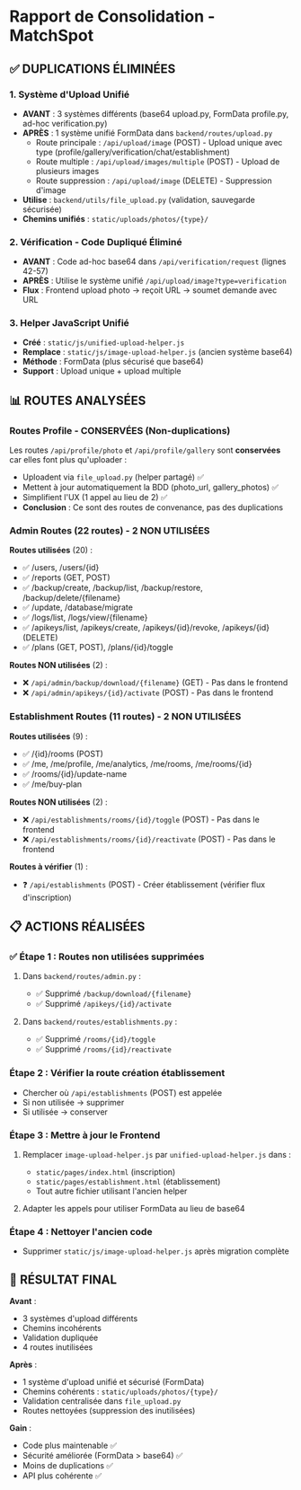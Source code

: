 # Rapport de Consolidation - MatchSpot

## ✅ DUPLICATIONS ÉLIMINÉES

### 1. Système d'Upload Unifié
- **AVANT** : 3 systèmes différents (base64 upload.py, FormData profile.py, ad-hoc verification.py)
- **APRÈS** : 1 système unifié FormData dans `backend/routes/upload.py`
  - Route principale : `/api/upload/image` (POST) - Upload unique avec type (profile/gallery/verification/chat/establishment)
  - Route multiple : `/api/upload/images/multiple` (POST) - Upload de plusieurs images
  - Route suppression : `/api/upload/image` (DELETE) - Suppression d'image
- **Utilise** : `backend/utils/file_upload.py` (validation, sauvegarde sécurisée)
- **Chemins unifiés** : `static/uploads/photos/{type}/`

### 2. Vérification - Code Dupliqué Éliminé  
- **AVANT** : Code ad-hoc base64 dans `/api/verification/request` (lignes 42-57)
- **APRÈS** : Utilise le système unifié `/api/upload/image?type=verification`
- **Flux** : Frontend upload photo → reçoit URL → soumet demande avec URL

### 3. Helper JavaScript Unifié
- **Créé** : `static/js/unified-upload-helper.js`
- **Remplace** : `static/js/image-upload-helper.js` (ancien système base64)
- **Méthode** : FormData (plus sécurisé que base64)
- **Support** : Upload unique + upload multiple

## 📊 ROUTES ANALYSÉES

### Routes Profile - CONSERVÉES (Non-duplications)
Les routes `/api/profile/photo` et `/api/profile/gallery` sont **conservées** car elles font plus qu'uploader :
- Uploadent via `file_upload.py` (helper partagé) ✅
- Mettent à jour automatiquement la BDD (photo_url, gallery_photos) ✅
- Simplifient l'UX (1 appel au lieu de 2) ✅
- **Conclusion** : Ce sont des routes de convenance, pas des duplications

### Admin Routes (22 routes) - 2 NON UTILISÉES
**Routes utilisées** (20) :
- ✅ /users, /users/{id}
- ✅ /reports (GET, POST)
- ✅ /backup/create, /backup/list, /backup/restore, /backup/delete/{filename}
- ✅ /update, /database/migrate
- ✅ /logs/list, /logs/view/{filename}
- ✅ /apikeys/list, /apikeys/create, /apikeys/{id}/revoke, /apikeys/{id} (DELETE)
- ✅ /plans (GET, POST), /plans/{id}/toggle

**Routes NON utilisées** (2) :
- ❌ `/api/admin/backup/download/{filename}` (GET) - Pas dans le frontend
- ❌ `/api/admin/apikeys/{id}/activate` (POST) - Pas dans le frontend

### Establishment Routes (11 routes) - 2 NON UTILISÉES
**Routes utilisées** (9) :
- ✅ /{id}/rooms (POST)
- ✅ /me, /me/profile, /me/analytics, /me/rooms, /me/rooms/{id}
- ✅ /rooms/{id}/update-name
- ✅ /me/buy-plan

**Routes NON utilisées** (2) :
- ❌ `/api/establishments/rooms/{id}/toggle` (POST) - Pas dans le frontend
- ❌ `/api/establishments/rooms/{id}/reactivate` (POST) - Pas dans le frontend

**Routes à vérifier** (1) :
- ❓ `/api/establishments` (POST) - Créer établissement (vérifier flux d'inscription)

## 📋 ACTIONS RÉALISÉES

### ✅ Étape 1 : Routes non utilisées supprimées
1. Dans `backend/routes/admin.py` :
   - ✅ Supprimé `/backup/download/{filename}`
   - ✅ Supprimé `/apikeys/{id}/activate`

2. Dans `backend/routes/establishments.py` :
   - ✅ Supprimé `/rooms/{id}/toggle`
   - ✅ Supprimé `/rooms/{id}/reactivate`

### Étape 2 : Vérifier la route création établissement
- Chercher où `/api/establishments` (POST) est appelée
- Si non utilisée → supprimer
- Si utilisée → conserver

### Étape 3 : Mettre à jour le Frontend
1. Remplacer `image-upload-helper.js` par `unified-upload-helper.js` dans :
   - `static/pages/index.html` (inscription)
   - `static/pages/establishment.html` (établissement)
   - Tout autre fichier utilisant l'ancien helper

2. Adapter les appels pour utiliser FormData au lieu de base64

### Étape 4 : Nettoyer l'ancien code
- Supprimer `static/js/image-upload-helper.js` après migration complète

## 🎯 RÉSULTAT FINAL

**Avant** :
- 3 systèmes d'upload différents
- Chemins incohérents
- Validation dupliquée
- 4 routes inutilisées

**Après** :
- 1 système d'upload unifié et sécurisé (FormData)
- Chemins cohérents : `static/uploads/photos/{type}/`
- Validation centralisée dans `file_upload.py`
- Routes nettoyées (suppression des inutilisées)

**Gain** :
- Code plus maintenable ✅
- Sécurité améliorée (FormData > base64) ✅
- Moins de duplications ✅
- API plus cohérente ✅
